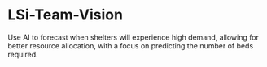 # LSi-Team-Vision
Use AI to forecast when shelters will experience high demand, allowing for better resource allocation, with a focus on predicting the number of beds required.
